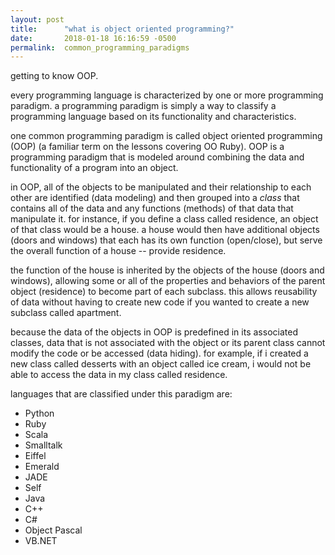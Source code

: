 ```yaml
---
layout: post
title:      "what is object oriented programming?"
date:       2018-01-18 16:16:59 -0500
permalink:  common_programming_paradigms
---
```


getting to know OOP.

every programming language is characterized by one or more programming paradigm. a programming paradigm is simply a way to classify a programming language based on its functionality and characteristics.

one common programming paradigm is called object oriented programming (OOP) (a familiar term on the lessons covering OO Ruby). OOP is a programming paradigm that is modeled around combining the data and functionality of a program into an object.

in OOP, all of the objects to be manipulated and their relationship to each other are identified (data modeling) and then grouped into a *class* that contains all of the data and any functions (methods) of that data that manipulate it. for instance, if you define a class called residence, an object of that class would be a house. a house would then have additional objects (doors and windows) that each has its own function (open/close), but serve the overall function of a house -- provide residence.

the function of the house is inherited by the objects of the house (doors and windows), allowing some or all of the properties and behaviors of the parent object (residence) to become part of each subclass. this allows reusability of data without having to create new code if you wanted to create a new subclass called apartment.

because the data of the objects in OOP is predefined in its associated classes, data that is not associated with the object or its parent class cannot modify the code or be accessed (data hiding). for example, if i created a new class called desserts with an object called ice cream, i would not be able to access the data in my class called residence.

languages that are classified under this paradigm are:

* Python
* Ruby
* Scala
* Smalltalk
* Eiffel
* Emerald
* JADE
* Self
* Java
* C++
* C#
* Object Pascal
* VB.NET

